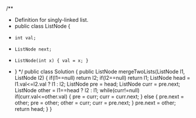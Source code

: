 /**
 * Definition for singly-linked list.
 * public class ListNode {
 *     int val;
 *     ListNode next;
 *     ListNode(int x) { val = x; }
 * }
 */
public class Solution {
    public ListNode mergeTwoLists(ListNode l1, ListNode l2) {
        if(l1==null)
            return l2;
        if(l2==null)
            return l1;
        ListNode head = l1.val<=l2.val ? l1 : l2;
        ListNode pre = head;
        ListNode curr = pre.next;
        ListNode other = l1==head ? l2 : l1;
        while(curr!=null)
            if(curr.val<=other.val) {
                pre = curr;
                curr = curr.next;
            } else {
                pre.next = other;
                pre = other;
                other = curr;
                curr = pre.next;
            }
        pre.next = other;
        return head;
    }
}
